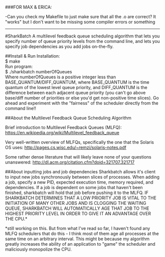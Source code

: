 ###FOR MAX & ERICA:

-Can you check my Makefile to just make sure that all the .o are correct? It "works" but 
I don't want to be missing some compiler errors or something

-----------------------------------------------------------------------------------------

#SharkBatch
A multilevel feedback queue scheduling algorithm that lets you specify number of queue
priority levels from the command line, and lets you specify job dependencies as you add
jobs on-the-fly.

##Install & Run
Installation:<br>
$ make<br>
Run program:<br>
$ ./sharkbatch numberOfQueues<br>
Where numberOfQueues is a positive integer less than BASE_QUANTUM/DIFF_QUANTUM, where
BASE_QUANTUM is the time quantum of the lowest level queue priority, and DIFF_QUANTUM
is the difference between each adjacent queue priority (you can't go above base/diff
number of priorities or else you'd get non-positive time slices). Go ahead and experiment
with the "fairness" of the scheduler directly from the command line!!

##About the Multilevel Feedback Queue Scheduling Algorithm

Brief introduction to Multilevel Feedback Queues (MLFQ):
https://en.wikipedia.org/wiki/Multilevel_feedback_queue

Very well-written overview of MLFQs, specifically the one that the Solaris OS uses:
http://pages.cs.wisc.edu/~remzi/solaris-notes.pdf

Some rather dense literature that will likely leave none of your questions unanswered:
http://dl.acm.org/citation.cfm?doid=321707.321717

##About inputting jobs and job dependencies
Sharkbatch allows it's client to input new jobs synchronously between slices of processes.
When adding a job, specify a new PID, expected execution time, memory required, and
dependencies. If a job is dependent on some jobs that haven't been finished, sharkbatch
will hold that job before pushing it to the MLFQ. IF SHARKBATCH DETERMINES THAT A LOW
PRIORITY JOB IS VITAL TO THE INITIATION OF MANY OTHER JOBS AND IS CLOGGING THE WAITING
QUEUE, SHARKBATCH WILL AUTOMATICALLY AGE THAT JOB TO THE HIGHEST PRIORITY LEVEL IN
ORDER TO GIVE IT AN ADVANTAGE OVER THE CPU.*

*still working on this. But from what I've read so far, I haven't found any MLFQ
schedulers that do this - I think most of them age all processes at the same time on an
arbitrary interval. This might be because my algorithm greatly increases the ability
of an application to "game" the scheduler and maliciously monopolize the CPU.